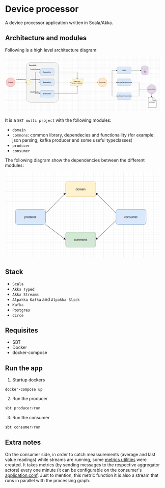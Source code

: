 # Device processor

A device processor application written in Scala/Akka.

## Architecture and modules

Following is a high level architecture diagram:

![Alt text](diagrams/architecture.png?raw=true "Architecture")

It is a `SBT multi project` with the following modules:

- `domain`
- `commons`: common library, dependecies and functionallity (for example: json parsing, kafka producer and some useful typeclasses)
- `producer`
- `consumer`

The following diagram show the dependencies between the different modules:

![Alt text](diagrams/module_dependencies_graph.png?raw=true "Module Dependencies Graph")

## Stack

- `Scala`
- `Akka Typed`
- `Akka Streams`
- `Alpakka Kafka` and `Alpakka Slick`
- `Kafka`
- `Postgres`
- `Circe`

## Requisites

* SBT
* Docker
* docker-compose

## Run the app

1. Startup dockers

```
docker-compose up
```

2. Run the producer

``` scala
sbt producer/run
```

3. Run the consumer

``` scala
sbt consumer/run
```

## Extra notes

On the consumer side, in order to catch meassurements (average and last value readings) while streams are running, some [metrics utilities](./consumer/src/main/scala/deviceprocessor/actor/MetricsAsker.scala) were created. It takes metrics (by sending messages to the respective aggregator actors) every one minute (it can be configurable on the consumer's [application.conf](./consumer/src/main/resources/application.conf). Just to mention, this metric function it is also a stream that runs in parallel with the processing graph.
